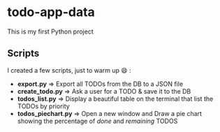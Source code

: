 # todo-app-data
This is my first Python project

## Scripts
I created a few scripts, just to warm up 😄 :

 - **export.py**           => Export all TODOs from the DB to a JSON file 
 - **create_todo.py**      => Ask a user for a TODO & save it to the DB
 - **todos_list.py**       => Display a beautiful table on the terminal that list the TODOs by priority
 - **todos_piechart.py**   => Open a new window and Draw a pie chart showing the percentage of *done* and *remaining* TODOS
